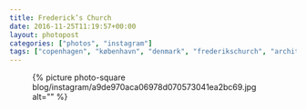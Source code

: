 ```yaml
---
title: Frederick’s Church
date: 2016-11-25T11:19:57+00:00
layout: photopost
categories: ["photos", "instagram"]
tags: ["copenhagen", "københavn", "denmark", "frederikschurch", "architecture"]
---
```


<figure class="photo photo--square">
  {% picture photo-square blog/instagram/a9de970aca06978d070573041ea2bc69.jpg alt="" %}
</figure>


